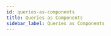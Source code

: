 ```yaml
---
id: queries-as-components
title: Queries as Components
sidebar_label: Queries as Components
---
```


